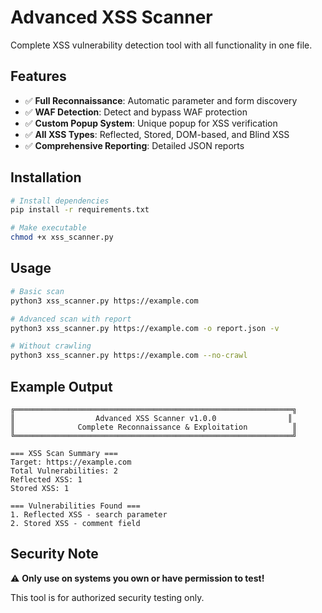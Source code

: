 # Advanced XSS Scanner

Complete XSS vulnerability detection tool with all functionality in one file.

## Features

- ✅ **Full Reconnaissance**: Automatic parameter and form discovery
- ✅ **WAF Detection**: Detect and bypass WAF protection
- ✅ **Custom Popup System**: Unique popup for XSS verification
- ✅ **All XSS Types**: Reflected, Stored, DOM-based, and Blind XSS
- ✅ **Comprehensive Reporting**: Detailed JSON reports

## Installation

```bash
# Install dependencies
pip install -r requirements.txt

# Make executable
chmod +x xss_scanner.py
```

## Usage

```bash
# Basic scan
python3 xss_scanner.py https://example.com

# Advanced scan with report
python3 xss_scanner.py https://example.com -o report.json -v

# Without crawling
python3 xss_scanner.py https://example.com --no-crawl
```

## Example Output

```
╔══════════════════════════════════════════════════════════════╗
║                  Advanced XSS Scanner v1.0.0                ║
║              Complete Reconnaissance & Exploitation          ║
╚══════════════════════════════════════════════════════════════╝

=== XSS Scan Summary ===
Target: https://example.com
Total Vulnerabilities: 2
Reflected XSS: 1
Stored XSS: 1

=== Vulnerabilities Found ===
1. Reflected XSS - search parameter
2. Stored XSS - comment field
```

## Security Note

⚠️ **Only use on systems you own or have permission to test!**

This tool is for authorized security testing only.